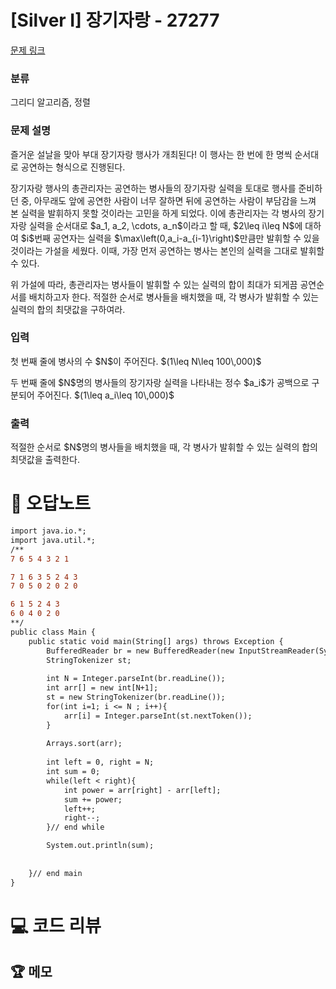 # [Silver I] 장기자랑 - 27277 

[문제 링크](https://www.acmicpc.net/problem/27277) 

### 분류

그리디 알고리즘, 정렬

### 문제 설명

<p>즐거운 설날을 맞아 부대 장기자랑 행사가 개최된다! 이 행사는 한 번에 한 명씩 순서대로 공연하는 형식으로 진행된다.</p>

<p>장기자랑 행사의 총관리자는 공연하는 병사들의 장기자랑 실력을 토대로 행사를 준비하던 중, 아무래도 앞에 공연한 사람이 너무 잘하면 뒤에 공연하는 사람이 부담감을 느껴 본 실력을 발휘하지 못할 것이라는 고민을 하게 되었다. 이에 총관리자는 각 병사의 장기자랑 실력을 순서대로 $a_1, a_2, \cdots, a_n$이라고 할 때, $2\leq i\leq N$에 대하여 $i$번째 공연자는 실력을 $\max\left(0,a_i-a_{i-1}\right)$만큼만 발휘할 수 있을 것이라는 가설을 세웠다. 이때, 가장 먼저 공연하는 병사는 본인의 실력을 그대로 발휘할 수 있다.</p>

<p>위 가설에 따라, 총관리자는 병사들이 발휘할 수 있는 실력의 합이 최대가 되게끔 공연순서를 배치하고자 한다. 적절한 순서로 병사들을 배치했을 때, 각 병사가 발휘할 수 있는 실력의 합의 최댓값을 구하여라.</p>

### 입력 

 <p>첫 번째 줄에 병사의 수 $N$이 주어진다. $(1\leq N\leq 100\,000)$</p>

<p>두 번째 줄에 $N$명의 병사들의 장기자랑 실력을 나타내는 정수 $a_i$가 공백으로 구분되어 주어진다. $(1\leq a_i\leq 10\,000)$</p>

### 출력 

 <p>적절한 순서로 $N$명의 병사들을 배치했을 때, 각 병사가 발휘할 수 있는 실력의 합의 최댓값을 출력한다.</p>



#  🚀  오답노트 

```diff
import java.io.*;
import java.util.*;
/**
7 6 5 4 3 2 1 

7 1 6 3 5 2 4 3
7 0 5 0 2 0 2 0

6 1 5 2 4 3
6 0 4 0 2 0
**/
public class Main {
    public static void main(String[] args) throws Exception {
        BufferedReader br = new BufferedReader(new InputStreamReader(System.in));
        StringTokenizer st;
        
        int N = Integer.parseInt(br.readLine());
        int arr[] = new int[N+1];
        st = new StringTokenizer(br.readLine());
        for(int i=1; i <= N ; i++){
            arr[i] = Integer.parseInt(st.nextToken());
        }
        
        Arrays.sort(arr);
        
        int left = 0, right = N;
        int sum = 0;
        while(left < right){
            int power = arr[right] - arr[left];
            sum += power;
            left++;
            right--;
        }// end while

        System.out.println(sum);
        
        
    }// end main
}

```

# 💻 코드 리뷰




 ## 🏆 메모 

